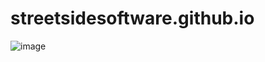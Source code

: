 # streetsidesoftware.github.io


![image](https://user-images.githubusercontent.com/3740137/135613995-e3aefd56-a30d-4ef9-9b18-b1f5458cc8bb.png)
